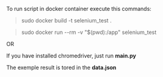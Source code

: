 To run script in docker container execute this commands:

> sudo docker build -t selenium_test .

> sudo docker run --rm -v "$(pwd):/app" selenium_test

OR

If you have installed chromedriver, just run **main.py**

The exemple result is tored in the **data.json**
